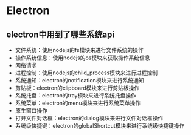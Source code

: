 # Electron

## electron中用到了哪些系统api

- 文件系统：使用nodejs的fs模块来进行文件系统的操作
- 操作系统信息：使用nodejs的os模块来获取操作系统信息
- 网络请求
- 进程控制：使用nodejs的child_process模块来进行进程控制
- 系统通知：electron的notification模块来进行系统通知
- 剪贴板：electron的clipboard模块来进行剪贴板操作
- 系统托盘：electron的tray模块来进行系统托盘操作
- 系统菜单：electron的menu模块来进行系统菜单操作
- 原生窗口操作
- 打开文件对话框：electron的dialog模块来进行文件对话框操作
- 系统级快捷键：electron的globalShortcut模块来进行系统级快捷键操作